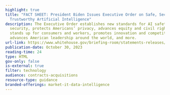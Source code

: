 ```yaml
---
highlight: true
title: "FACT SHEET: President Biden Issues Executive Order on Safe, Secure, and
  Trustworthy Artificial Intelligence"
description: The Executive Order establishes new standards for AI safety and
  security, protects Americans’ privacy, advances equity and civil rights,
  stands up for consumers and workers, promotes innovation and competition,
  advances American leadership around the world, and more.
url-link: https://www.whitehouse.gov/briefing-room/statements-releases/2023/10/30/fact-sheet-president-biden-issues-executive-order-on-safe-secure-and-trustworthy-artificial-intelligence/
publication-date: October 30, 2023
reading-time: 24
type: HTML
gov-only: false
is-external: true
filter: technology
audience: contracts-acquisitions
resource-type: guidance
branded-offerings: market-it-data-intelligence
---
```

